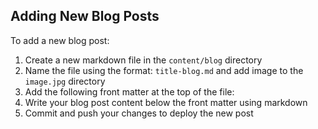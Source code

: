 ## Adding New Blog Posts

To add a new blog post:

1. Create a new markdown file in the `content/blog` directory
2. Name the file using the format: `title-blog.md` and add image to the `image.jpg` directory
3. Add the following front matter at the top of the file:
4. Write your blog post content below the front matter using markdown
5. Commit and push your changes to deploy the new post
